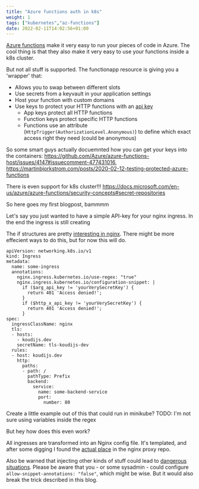 ```yaml
---
title: "Azure functions auth in k8s"
weight: 1
tags: ["kubernetes","az-functions"]
date: 2022-02-11T14:02:56+01:00
---
```


[Azure functions](https://docs.microsoft.com/en-us/azure/azure-functions/) make it very easy to run your pieces of code in Azure. The cool thing is that they also make it very easy to use your functions inside a k8s cluster.

But not all stuff is supported. The functionapp resource is giving you a 'wrapper' that:
* Allows you to swap between different slots
* Use secrets from a keyvault in your application settings
* Host your function with custom domains
* Use keys to protect your HTTP functions with an [api key](https://docs.microsoft.com/en-us/azure/azure-functions/functions-bindings-http-webhook-trigger?tabs=csharp#api-key-authorization)
  * App keys protect all HTTP functions
  * Function keys protect specific HTTP functions
  * Functions use an attribute (`HttpTrigger(AuthorizationLevel.Anonymous)`) to define which exact access right they need (could be anonymous)

So some smart guys actually docuemnted how you can get your keys into the containers: https://github.com/Azure/azure-functions-host/issues/4147#issuecomment-477431016, https://martinbjorkstrom.com/posts/2020-02-12-testing-protected-azure-functions

There is even support for k8s cluster!!! https://docs.microsoft.com/en-us/azure/azure-functions/security-concepts#secret-repositories

So here goes my first blogpost, bammmm

Let's say you just wanted to have a simple API-key for your nginx ingress. In the end the ingress is still creating 

The if structures are pretty [interesting in nginx](http://nginx.org/en/docs/http/ngx_http_rewrite_module.html#if). There might be more effecient ways to do this, but for now this will do.

```
apiVersion: networking.k8s.io/v1
kind: Ingress
metadata:
  name: some-ingress
  annotations:
    nginx.ingress.kubernetes.io/use-regex: "true"
    nginx.ingress.kubernetes.io/configuration-snippet: |
      if ($arg_api_key != 'yourVerySecretKey') {
        return 401 'Access denied!';
      }
      if ($http_x_api_key != 'yourVerySecretKey') {
        return 401 'Access denied!';
      }
spec:
  ingressClassName: nginx
  tls:
  - hosts:
    - koudijs.dev
    secretName: tls-koudijs-dev
  rules:
  - host: koudijs.dev
    http:
      paths:
      - path: /
        pathType: Prefix
        backend:
          service:
            name: some-backend-service
            port:
              number: 80
```

Create a little example out of this that could run in minikube? TODO: I'm not sure using variables inside the regex

But hey how does this even work?

All ingresses are transformed into an Nginx config file. It's templated, and after some digging I found the [actual place](https://github.com/kubernetes/ingress-nginx/blob/a2a0e67fee9964796f56e3428cf6d1dc99ced261/rootfs/etc/nginx/template/nginx.tmpl#L1326-L1327) in the nginx proxy repo.

Also be warned that injecting other kinds of stuff could lead to [dangerous situations](https://github.com/kubernetes/ingress-nginx/issues/7837). Please be aware that you - or some sysadmin - could configure `allow-snippet-annotations: "false"`, which might be wise. But it would also break the trick described in this blog.

